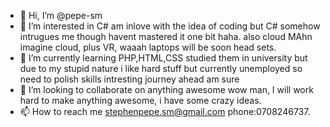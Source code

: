 - 👋 Hi, I’m @pepe-sm
- 👀 I’m interested in C# am inlove with the idea of coding but C# somehow intrugues me though havent mastered it one bit haha. also cloud MAhn imagine cloud, plus VR, waaah laptops will be soon head sets. 
- 🌱 I’m currently learning PHP,HTML,CSS studied them in university but due to my stupid nature i like hard stuff but currently unemployed so need to polish skills intresting journey ahead am sure
- 💞️ I’m looking to collaborate on anything awesome wow man, I will work hard to make anything awesome, i have some crazy ideas.
- 📫 How to reach me stephenpepe.sm@gmail.com phone:0708246737. 

<!---
pepe-sm/pepe-sm is a ✨ special ✨ repository because its `README.md` (this file) appears on your GitHub profile.
You can click the Preview link to take a look at your changes.
--->
